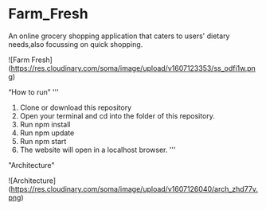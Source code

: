 # Farm_Fresh
An online grocery shopping application that caters to users' dietary needs,also focussing on quick shopping.

![Farm Fresh] (https://res.cloudinary.com/soma/image/upload/v1607123353/ss_odfi1w.png)


“How to run”
'''
1.  Clone or download this repository
2.  Open your terminal and cd into the folder of this repository.
3. Run npm install 
4. Run npm update
5. Run npm start
6. The website will open in a localhost browser.
'''

"Architecture"

![Architecture] (https://res.cloudinary.com/soma/image/upload/v1607126040/arch_zhd77v.png)



